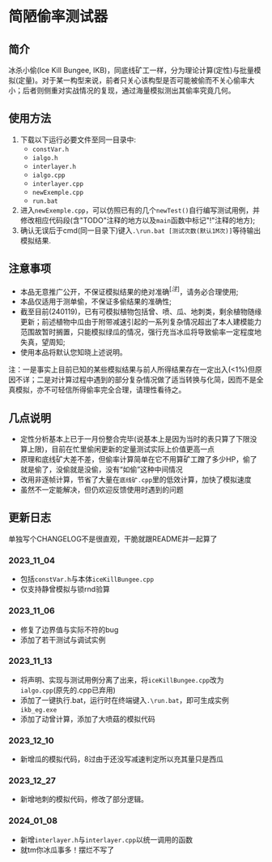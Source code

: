 <!--
 * @Author: Thoma411
 * @Date: 2023-11-13 21:38:31
 * @LastEditTime: 2024-01-19 21:05:08
 * @Description: README & CHANGELOG . markdown
-->
# 简陋偷率测试器

## 简介

冰杀小偷(Ice Kill Bungee, IKB)，同底线矿工一样，分为理论计算(定性)与批量模拟(定量)。对于某一构型来说，前者只关心该构型是否可能被偷而不关心偷率大小；后者则侧重对实战情况的复现，通过海量模拟测出其偷率究竟几何。

## 使用方法

1. 下载以下运行必要文件至同一目录中:
    * `constVar.h`
    * `ialgo.h`
    * `interlayer.h`
    * `ialgo.cpp`
    * `interlayer.cpp`
    * `newExemple.cpp`
    * `run.bat`
2. 进入`newExemple.cpp`，可以仿照已有的几个`newTest()`自行编写测试用例，并修改相应代码段(含"TODO"注释的地方以及`main`函数中标记"!"注释的地方);
3. 确认无误后于cmd(同一目录下)键入`.\run.bat [测试次数(默认1M次)]`等待输出模拟结果.

## 注意事项

* 本品无意推广公开，不保证模拟结果的绝对准确$^{[注]}$，请务必合理使用;
* 本品仅适用于测单偷，不保证多偷结果的准确性;
* 截至目前(240119)，已有可模拟植物包括曾、喷、瓜、地刺类，剩余植物随缘更新；前述植物中瓜由于附带减速引起的一系列复杂情况超出了本人建模能力范围故暂时搁置，只能模拟绿瓜的情况，强行充当冰瓜将导致偷率一定程度地失真，望周知;
* 使用本品将默认您知晓上述说明。

注：一是事实上目前已知的某些模拟结果与前人所得结果存在一定出入(<1%)但原因不详；二是对计算过程中遇到的部分复杂情况做了适当转换与化简，因而不是全真模拟，亦不可轻信所得偷率完全合理，请理性看待之。

## 几点说明

* 定性分析基本上已于一月份整合完毕(说基本上是因为当时的表只算了下限没算上限)，目前在忙里偷闲更新的定量测试实际上价值更高一点
* 原理和底线矿大差不差，但偷率计算简单在它不用算矿工蹭了多少HP，偷了就是偷了，没偷就是没偷，没有“如偷”这种中间情况
* 改用非逐帧计算，节省了大量在`底线矿.cpp`里的低效计算，加快了模拟速度
* 虽然不一定能解决，但仍欢迎反馈使用时遇到的问题

## 更新日志

单独写个CHANGELOG不是很直观，干脆就跟README并一起算了

### 2023_11_04

* 包括`constVar.h`与本体`iceKillBungee.cpp`
* 仅支持静曾模拟与锁rnd验算

### 2023_11_06

* 修复了边界值与实际不符的bug
* 添加了若干测试与调试实例

### 2023_11_13

* 将声明、实现与测试用例分离了出来，将`iceKillBungee.cpp`改为`ialgo.cpp`(原先的.cpp已弃用)
* 添加了一键执行.bat，运行时在终端键入`.\run.bat`，即可生成实例`ikb_eg.exe`
* 添加了动曾计算，添加了大喷菇的模拟代码

### 2023_12_10

* 新增瓜的模拟代码，8过由于还没写减速判定所以充其量只是西瓜

### 2023_12_27

* 新增地刺的模拟代码，修改了部分逻辑。

### 2024_01_08

* 新增`interlayer.h`与`interlayer.cpp`以统一调用的函数
* 就tm你冰瓜事多！摆烂不写了
